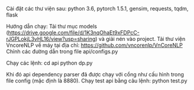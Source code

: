 Cài đặt các thư viện sau:
python 3.6,
pytorch 1.5.1,
gensim,
requests,
tqdm,
flask

Hướng dẫn chạy:
Tải thư mục models (https://drive.google.com/file/d/1K3nqOhaEt9xFDPcC-rJGPLokjL3vHL16/view?usp=sharing)  và giải nén vào project.
Tải thư viện VncoreNLP về máy tại địa chỉ: https://github.com/vncorenlp/VnCoreNLP
Chỉnh các đường dẫn trong file api/configs.py

Chạy các lệnh:
cd api
python dp.py

Khi đó api dependency parser đã được chạy với cổng như cấu hình trong file config (mặc định là 8880).
Chạy test api bằng câu lệnh: python test.py





